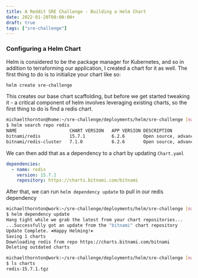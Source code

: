 ```yaml
---
title: A Reddit SRE Challenge - Building a Helm Chart
date: 2022-01-20T00:00:00+
draft: true
tags: ["sre-challenge"]
---
```



### Configuring a Helm Chart

Helm is considered to be the package manager for Kubernetes, and so in addition to terraforming our application, I created a chart for it as well. The first thing to do is to initialize your chart like so:

```bash
helm create sre-challenge
```


This creates our base chart scaffolding, but before we get started tweaking it - a critical component of helm involves leveraging existing charts, so the first thing to do is find a redis chart. 


```bash
michaelthornton@home:~/sre-challenge/deployments/helm/sre-challenge [main]
$ helm search repo redis
NAME                 	CHART VERSION	APP VERSION	DESCRIPTION
bitnami/redis        	15.7.1       	6.2.6      	Open source, advanced key-value store. It is of...
bitnami/redis-cluster	7.1.0        	6.2.6      	Open source, advanced key-value store. It is of...
```

We can then add that as a dependency to a chart by updating `Chart.yaml`


```yaml
dependencies:
  - name: redis
    version: 15.7.1
    repository: https://charts.bitnami.com/bitnami
```

After that, we can run `helm dependency update` to pull in our redis dependency

```bash 
michaelthornton@work:~/sre-challenge/deployments/helm/sre-challenge [main]
$ helm dependency update
Hang tight while we grab the latest from your chart repositories...
...Successfully got an update from the "bitnami" chart repository
Update Complete. ⎈Happy Helming!⎈
Saving 1 charts
Downloading redis from repo https://charts.bitnami.com/bitnami
Deleting outdated charts

michaelthornton@work:~/sre-challenge/deployments/helm/sre-challenge [main]
$ ls charts
redis-15.7.1.tgz
```
